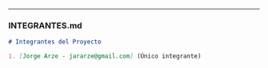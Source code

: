 
---

### **INTEGRANTES.md**
```markdown
# Integrantes del Proyecto

1. [Jorge Arze - jararze@gmail.com] (Único integrante)
